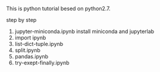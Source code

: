 This is python tutorial besed on python2.7.

step by step

1. jupyter-miniconda.ipynb
    install miniconda and jupyterlab
2. import ipynb
3. list-dict-tuple.ipynb
4. split.ipynb
5. pandas.ipynb
6. try-exept-finally.ipynb